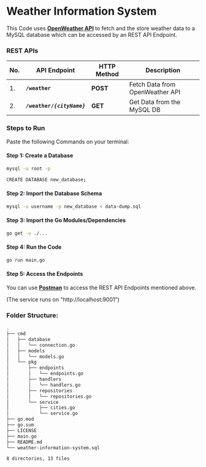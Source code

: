 # Weather Information System

This Code uses **[OpenWeather API](api.openweathermap.org)** to fetch and the store weather data to a MySQL database which can be accessed by an REST API Endpoint.

### REST APIs

|No. | API Endpoint | HTTP Method | Description |
| --- | --- | --- | --- |
|1.| **`/weather`** |**POST**| Fetch Data from OpenWeather API |
|2.| **`/weather/`*`{cityName}`*** |**GET**| Get Data from the MySQL DB |

### Steps to Run

Paste the following Commands on your terminal:

#### Step 1: Create a Database

```bash
mysql -u root -p
```

```bash
CREATE DATABASE new_database;
```

#### Step 2: Import the  Database Schema

```bash
mysql -u username -p new_database < data-dump.sql
```

#### Step 3: Import the Go Modules/Dependencies

```bash
go get -v ./...
```

#### Step 4: Run the Code

```bash
go run main.go
```

#### Step 5: Access the Endpoints

You can use **[Postman](https://www.postman.com/)** to access the REST API Endpoints mentioned above.

(The service runs on "http://localhost:9001")

### Folder Structure:

```bash
.
├── cmd
│   ├── database
│   │   └── connection.go
│   ├── models
│   │   └── models.go
│   └── pkg
│       ├── endpoints
│       │   └── endpoints.go
│       ├── handlers
│       │   └── handlers.go
│       ├── repositories
│       │   └── repositories.go
│       └── service
│           ├── cities.go
│           └── service.go
├── go.mod
├── go.sum
├── LICENSE
├── main.go
├── README.md
└── weather-information-system.sql

8 directories, 13 files
```
